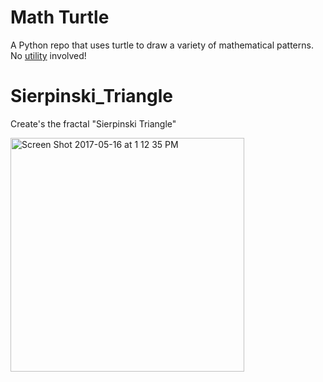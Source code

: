 # Math Turtle
A Python repo that uses turtle to draw a variety of mathematical patterns. No [utility](https://www.youtube.com/watch?v=xopM9BFjcNo) involved!

# Sierpinski_Triangle
Create's the fractal "Sierpinski Triangle" 

<img width="374" alt="Screen Shot 2017-05-16 at 1 12 35 PM" src="https://user-images.githubusercontent.com/26397102/75088502-089a5a00-551c-11ea-8578-2a595903112b.png">

